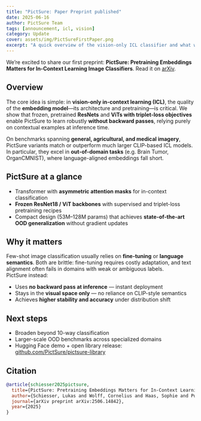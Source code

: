 ```yaml
---
title: "PictSure: Paper Preprint published"
date: 2025-06-16
author: PictSure Team
tags: [announcement, icl, vision]
category: Update
cover: assets/img/PictSureFirstPaper.png
excerpt: "A quick overview of the vision-only ICL classifier and what we’re releasing."
---
```


We’re excited to share our first preprint: **PictSure: Pretraining Embeddings Matters for In-Context Learning Image Classifiers**. Read it on [arXiv](https://arxiv.org/abs/2506.14842).

## Overview
The core idea is simple: in **vision-only in-context learning (ICL)**, the quality of the **embedding model**—its architecture and pretraining—is critical. We show that frozen, pretrained **ResNets** and **ViTs with triplet-loss objectives** enable PictSure to learn robustly **without backward passes**, relying purely on contextual examples at inference time.  

On benchmarks spanning **general, agricultural, and medical imagery**, PictSure variants match or outperform much larger CLIP-based ICL models. In particular, they excel in **out-of-domain tasks** (e.g. Brain Tumor, OrganCMNIST), where language-aligned embeddings fall short.

## PictSure at a glance
- Transformer with **asymmetric attention masks** for in-context classification  
- **Frozen ResNet18 / ViT backbones** with supervised and triplet-loss pretraining recipes  
- Compact design (53M–128M params) that achieves **state-of-the-art OOD generalization** without gradient updates  

## Why it matters
Few-shot image classification usually relies on **fine-tuning** or **language semantics**. Both are brittle: fine-tuning requires costly adaptation, and text alignment often fails in domains with weak or ambiguous labels.  
PictSure instead:
- Uses **no backward pass at inference** — instant deployment  
- Stays in the **visual space only** — no reliance on CLIP-style semantics  
- Achieves **higher stability and accuracy** under distribution shift  

## Next steps
- Broaden beyond 10-way classification  
- Larger-scale OOD benchmarks across specialized domains  
- Hugging Face demo + open library release: [github.com/PictSure/pictsure-library](https://github.com/PictSure/pictsure-library)

## Citation
```bibtex
@article{schiesser2025pictsure,
  title={PictSure: Pretraining Embeddings Matters for In-Context Learning Image Classifiers},
  author={Schiesser, Lukas and Wolff, Cornelius and Haas, Sophie and Pukrop, Simon},
  journal={arXiv preprint arXiv:2506.14842},
  year={2025}
}
```